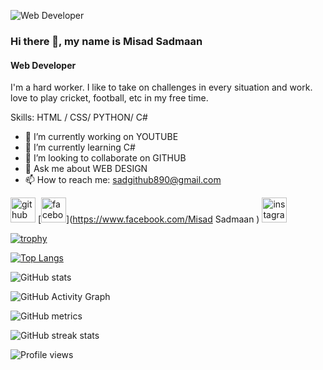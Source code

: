 ![Web Developer](https://scontent.fzyl2-1.fna.fbcdn.net/v/t1.6435-9/126082305_456600038653895_1233400818438718975_n.jpg?_nc_cat=107&ccb=1-5&_nc_sid=19026a&_nc_ohc=Qjp9Ix0ZmoUAX9RYoQx&_nc_ht=scontent.fzyl2-1.fna&oh=00_AT_YGOj8QZq2knFWt4Hda60vNk-K8IoaQkGrxbRwqNTqDQ&oe=6292C186)
### Hi there 👋, my name is Misad Sadmaan
#### Web Developer


I'm a hard worker. I like to take on challenges in every situation and work. love to play cricket, football, etc in my free time.

Skills: HTML / CSS/ PYTHON/ C#

- 🔭 I’m currently working on YOUTUBE 
- 🌱 I’m currently learning C# 
- 👯 I’m looking to collaborate on GITHUB 
- 💬 Ask me about WEB DESIGN 
- 📫 How to reach me: sadgithub890@gmail.com 


[<img src='https://cdn.jsdelivr.net/npm/simple-icons@3.0.1/icons/github.svg' alt='github' height='40'>](https://github.com/sadmaanmisad)  [<img src='https://cdn.jsdelivr.net/npm/simple-icons@3.0.1/icons/facebook.svg' alt='facebook' height='40'>](https://www.facebook.com/Misad Sadmaan )  [<img src='https://cdn.jsdelivr.net/npm/simple-icons@3.0.1/icons/instagram.svg' alt='instagram' height='40'>](https://www.instagram.com/misad_sadmaan/)  

[![trophy](https://github-profile-trophy.vercel.app/?username=sadmaanmisad)](https://github.com/ryo-ma/github-profile-trophy)

[![Top Langs](https://github-readme-stats.vercel.app/api/top-langs/?username=sadmaanmisad)](https://github.com/anuraghazra/github-readme-stats)

![GitHub stats](https://github-readme-stats.vercel.app/api?username=sadmaanmisad&show_icons=true)  

![GitHub Activity Graph](https://activity-graph.herokuapp.com/graph?username=sadmaanmisad)  

![GitHub metrics](https://metrics.lecoq.io/sadmaanmisad)  

![GitHub streak stats](https://github-readme-streak-stats.herokuapp.com/?user=sadmaanmisad)  

![Profile views](https://gpvc.arturio.dev/sadmaanmisad)  

